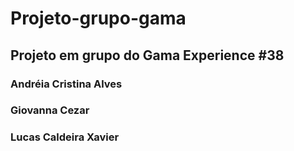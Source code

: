 # Projeto-grupo-gama

## Projeto em grupo do Gama Experience #38

### Andréia Cristina Alves
### Giovanna Cezar
### Lucas Caldeira Xavier
